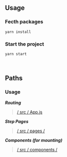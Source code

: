 ## Usage
### Fecth packages
`yarn install`
### Start the project
`yarn start`

<br>

## Paths
### Usage
***Routing***
<br>

> [/ src / App.js](https://github.com/heyoboo/purchasing-process/blob/main/src/App.js)

***Step Pages***
<br>

> [/ src / pages /](https://github.com/heyoboo/purchasing-process/tree/main/src/pages)

***Components (for mounting)***
<br>

> [/ src / components /](https://github.com/heyoboo/purchasing-process/tree/main/src/components)

